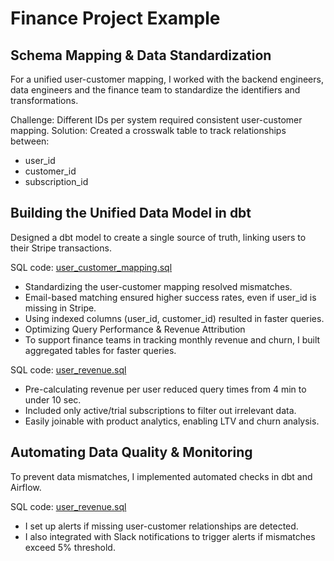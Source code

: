 # Finance Project Example

## Schema Mapping & Data Standardization

For a unified user-customer mapping, I worked with the backend engineers, data engineers and the finance team to standardize the identifiers and transformations.

Challenge: Different IDs per system required consistent user-customer mapping.
Solution: Created a crosswalk table to track relationships between: 
- user_id 
- customer_id
- subscription_id

## Building the Unified Data Model in dbt
Designed a dbt model to create a single source of truth, linking users to their Stripe transactions.

SQL code: [user_customer_mapping.sql](https://github.com/phoenixmjay/finance-team/blob/main/user_customer_mapping)

- Standardizing the user-customer mapping resolved mismatches.
- Email-based matching ensured higher success rates, even if user_id is missing in Stripe.
- Using indexed columns (user_id, customer_id) resulted in faster queries.
- Optimizing Query Performance & Revenue Attribution
- To support finance teams in tracking monthly revenue and churn, I built aggregated tables for faster queries.

SQL code: [user_revenue.sql](https://github.com/phoenixmjay/finance-team/blob/main/user_revenue.sql)

- Pre-calculating revenue per user reduced query times from 4 min to under 10 sec.
- Included only active/trial subscriptions to filter out irrelevant data.
- Easily joinable with product analytics, enabling LTV and churn analysis.

## Automating Data Quality & Monitoring
To prevent data mismatches, I implemented automated checks in dbt and Airflow.

SQL code: [user_revenue.sql](https://github.com/phoenixmjay/finance-team/blob/main/test_user_customer_mapping.sql)
- I set up alerts if missing user-customer relationships are detected.
- I also integrated with Slack notifications to trigger alerts if mismatches exceed 5% threshold.
